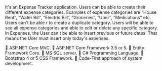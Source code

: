 It's an Expense Tracker application.
Users can be able to create their different expense categories. Examples of expense categories 
are “House Rent”, “Water Bill”, “Electric Bill”, “Groceries”, “Uber”, “Medications” etc. Users can't be able r to create a duplicate category. Users will be able to see all expense categories and able to edit or delete any specific category.
In Expenses, the User can't be able to insert previous or future dates. That means the User must insert only today's expenses.

 ASP.NET Core MVC.
 ASP.NET Core Framework 3.5 or 5.
 Entity Framework Core.
 MS SQL server.
 C# Programming Language.
 Bootstrap 4 or 5 CSS Framework.
 Code-First approach of system development.

